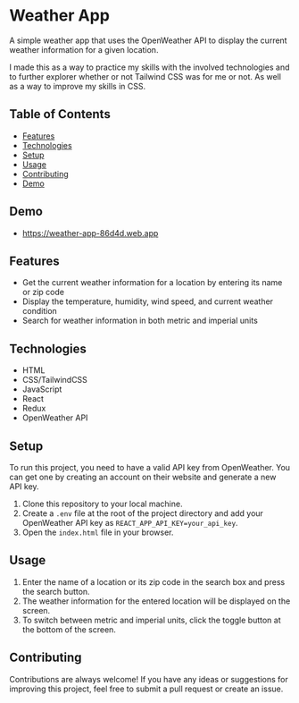 # Weather App

A simple weather app that uses the OpenWeather API to display the current weather information for a given location.

I made this as a way to practice my skills with the involved technologies and to further explorer whether or not Tailwind CSS was for me or not.
As well as a way to improve my skills in CSS.

## Table of Contents

- [Features](#features)
- [Technologies](#technologies)
- [Setup](#setup)
- [Usage](#usage)
- [Contributing](#contributing)
- [Demo](#demo)

## Demo

- https://weather-app-86d4d.web.app

## Features

- Get the current weather information for a location by entering its name or zip code
- Display the temperature, humidity, wind speed, and current weather condition
- Search for weather information in both metric and imperial units

## Technologies

- HTML
- CSS/TailwindCSS
- JavaScript
- React
- Redux
- OpenWeather API

## Setup

To run this project, you need to have a valid API key from OpenWeather. You can get one by creating an account on their website and generate a new API key.

1. Clone this repository to your local machine.
2. Create a `.env` file at the root of the project directory and add your OpenWeather API key as `REACT_APP_API_KEY=your_api_key`.
3. Open the `index.html` file in your browser.

## Usage

1. Enter the name of a location or its zip code in the search box and press the search button.
2. The weather information for the entered location will be displayed on the screen.
3. To switch between metric and imperial units, click the toggle button at the bottom of the screen.

## Contributing

Contributions are always welcome! If you have any ideas or suggestions for improving this project, feel free to submit a pull request or create an issue.
